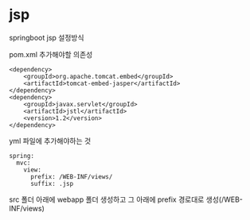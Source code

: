 # jsp
springboot jsp 설정방식

pom.xml 추가해야할 의존성
```
<dependency>
    <groupId>org.apache.tomcat.embed</groupId>
    <artifactId>tomcat-embed-jasper</artifactId>
</dependency>
<dependency>
    <groupId>javax.servlet</groupId>
    <artifactId>jstl</artifactId>
    <version>1.2</version>
</dependency>
```


yml 파일에 추가해야하는 것
```
spring:
  mvc:
    view:
      prefix: /WEB-INF/views/         
      suffix: .jsp
```
      
src 폴더 아래에 webapp 폴더 생성하고 그 아래에 prefix 경로대로 생성(/WEB-INF/views) 
